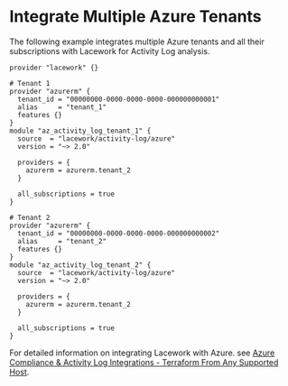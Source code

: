 # Integrate Multiple Azure Tenants

The following example integrates multiple Azure tenants and all their subscriptions with Lacework for Activity Log analysis.

```hcl
provider "lacework" {}

# Tenant 1
provider "azurerm" {
  tenant_id = "00000000-0000-0000-0000-000000000001"
  alias     = "tenant_1"
  features {}
}
module "az_activity_log_tenant_1" {
  source  = "lacework/activity-log/azure"
  version = "~> 2.0"

  providers = {
    azurerm = azurerm.tenant_2
  }

  all_subscriptions = true
}

# Tenant 2
provider "azurerm" {
  tenant_id = "00000000-0000-0000-0000-000000000002"
  alias     = "tenant_2"
  features {}
}
module "az_activity_log_tenant_2" {
  source  = "lacework/activity-log/azure"
  version = "~> 2.0"

  providers = {
    azurerm = azurerm.tenant_2
  }

  all_subscriptions = true
}
```

For detailed information on integrating Lacework with Azure. see [Azure Compliance & Activity Log Integrations - Terraform From Any Supported Host](https://docs.lacework.com/onboarding/azure-compliance-and-activity-log-integrations-terraform-from-any-supported-host).
